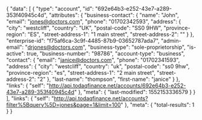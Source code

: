 {
    "data": [
        {
            "type": "account",
            "id": "692e64b3-e252-43e7-a289-353f40945c4d",
            "attributes": {
                "business-contact": {
                    "name": "John",
                    "email": "jones@doctors.com",
                    "phone": "01702342593",
                    "address": {
                        "city": "westcliff",
                        "country": "UK",
                        "postal-code": "SS0 9HW",
                        "province-region": "ES",
                        "street-address-1": "1 main street",
                        "street-address-2": ""
                    }
                },
                "enterprise-id": "f75af6ca-3c9f-4485-87b9-03652787ada7",
                "admin-email": "drjones@doctors.com",
                "business-type": "sole-proprietorship",
                "is-active": true,
                "business-number": "98786",
                "account-type": "business",
                "contact": {
                    "email": "janice@doctors.com",
                    "phone": "01702341593",
                    "address": {
                        "city": "westcliff",
                        "country": "uk",
                        "postal-code": "ss0 9hw",
                        "province-region": "es",
                        "street-address-1": "2 main street",
                        "street-address-2": "2"
                    },
                    "last-name": "thompson",
                    "first-name": "janice"
                }
            },
            "links": {
                "self": "http://api.todaqfinance.net/accounts/692e64b3-e252-43e7-a289-353f40945c4d"
            },
            "meta": {
                "last-modified": 1552153336579
            }
        }
    ],
    "links": {
        "self": "http://api.todaqfinance.net/accounts?filter%5Bquery%5D=jones&page=1&limit=100"
    },
    "meta": {
        "total-results": 1
    }
}
